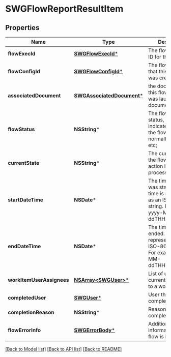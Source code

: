 # SWGFlowReportResultItem

## Properties
Name | Type | Description | Notes
------------ | ------------- | ------------- | -------------
**flowExecId** | [**SWGFlowExecId***](SWGFlowExecId.md) | The flow instance ID for this process | 
**flowConfigId** | [**SWGFlowConfigId***](SWGFlowConfigId.md) | The flow config ID that this workitem was created from. | 
**associatedDocument** | [**SWGAssociatedDocument***](SWGAssociatedDocument.md) | the document for this flow (if this flow was launched via a document) | [optional] 
**flowStatus** | **NSString*** | The flow&#39;s running status, which indicates whether the flow is running normally or in error, etc; | [optional] 
**currentState** | **NSString*** | The current state of the flow (EG what action is being processed) | 
**startDateTime** | **NSDate*** | The time the flow was started. Date time is represented as an ISO-8601 string. For example: yyyy-MM-ddTHH:mm:ss.SSSZ | 
**endDateTime** | **NSDate*** | The time the flow ended. Date time is represented as an ISO-8601 string. For example: yyyy-MM-ddTHH:mm:ss.SSSZ | [optional] 
**workItemUserAssignees** | [**NSArray&lt;SWGUser&gt;***](SWGUser.md) | List of users currently assigned to a workItem | [optional] 
**completedUser** | [**SWGUser***](SWGUser.md) | User that completed the flow | [optional] 
**completionReason** | **NSString*** | Reason for completion | [optional] 
**flowErrorInfo** | [**SWGErrorBody***](SWGErrorBody.md) | Additional information if the flow is in error | [optional] 

[[Back to Model list]](../README.md#documentation-for-models) [[Back to API list]](../README.md#documentation-for-api-endpoints) [[Back to README]](../README.md)


